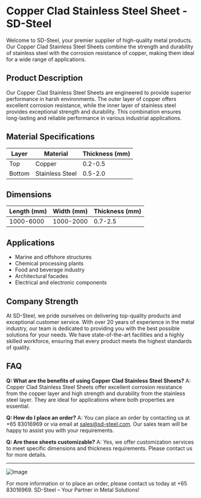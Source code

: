 # Copper Clad Stainless Steel Sheet - SD-Steel

Welcome to SD-Steel, your premier supplier of high-quality metal products. Our Copper Clad Stainless Steel Sheets combine the strength and durability of stainless steel with the corrosion resistance of copper, making them ideal for a wide range of applications.

## Product Description

Our Copper Clad Stainless Steel Sheets are engineered to provide superior performance in harsh environments. The outer layer of copper offers excellent corrosion resistance, while the inner layer of stainless steel provides exceptional strength and durability. This combination ensures long-lasting and reliable performance in various industrial applications.

## Material Specifications

| Layer | Material | Thickness (mm) |
|-------|----------|----------------|
| Top   | Copper   | 0.2-0.5        |
| Bottom| Stainless Steel | 0.5-2.0 |

## Dimensions

| Length (mm) | Width (mm) | Thickness (mm) |
|-------------|------------|----------------|
| 1000-6000   | 1000-2000  | 0.7-2.5        |

## Applications

- Marine and offshore structures
- Chemical processing plants
- Food and beverage industry
- Architectural facades
- Electrical and electronic components

## Company Strength

At SD-Steel, we pride ourselves on delivering top-quality products and exceptional customer service. With over 20 years of experience in the metal industry, our team is dedicated to providing you with the best possible solutions for your needs. We have state-of-the-art facilities and a highly skilled workforce, ensuring that every product meets the highest standards of quality.

## FAQ

**Q: What are the benefits of using Copper Clad Stainless Steel Sheets?**
A: Copper Clad Stainless Steel Sheets offer excellent corrosion resistance from the copper layer and high strength and durability from the stainless steel layer. They are ideal for applications where both properties are essential.

**Q: How do I place an order?**
A: You can place an order by contacting us at +65 83016969 or via email at sales@sd-steel.com. Our sales team will be happy to assist you with your requirements.

**Q: Are these sheets customizable?**
A: Yes, we offer customization services to meet specific dimensions and thickness requirements. Please contact us for more details.

---

![Image](https://github.com/user-attachments/assets/2567258e-e124-4816-932d-1809bd27ef0b)

For more information or to place an order, please contact us today at +65 83016969. SD-Steel – Your Partner in Metal Solutions!